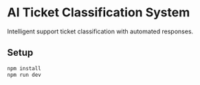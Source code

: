 # AI Ticket Classification System

Intelligent support ticket classification with automated responses.

## Setup
```bash
npm install
npm run dev

